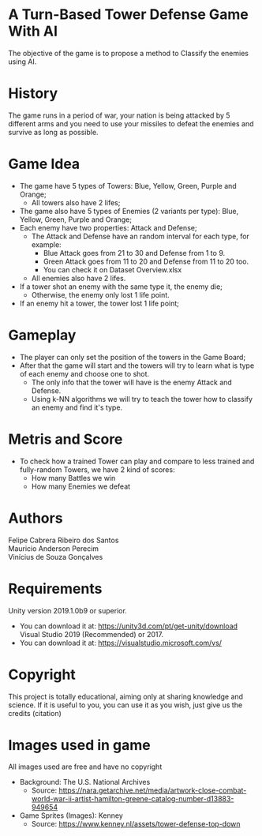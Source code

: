 # A Turn-Based Tower Defense Game With AI
The objective of the game is to propose a method to Classify the enemies using AI.

# History
The game runs in a period of war, your nation is being attacked by 5 different arms and you need to use your missiles to defeat the enemies and survive as long as possible.

# Game Idea
- The game have 5 types of Towers: Blue, Yellow, Green, Purple and Orange;
  - All towers also have 2 lifes;
- The game also have 5 types of Enemies (2 variants per type): Blue, Yellow, Green, Purple and Orange;
- Each enemy have two properties: Attack and Defense;
   - The Attack and Defense have an random interval for each type, for example:
     - Blue Attack goes from 21 to 30 and Defense from 1 to 9.
     - Green Attack goes from 11 to 20 and Defense from 11 to 20 too.
     - You can check it on Dataset Overview.xlsx
   - All enemies also have 2 lifes.
- If a tower shot an enemy with the same type it, the enemy die;
  - Otherwise, the enemy only lost 1 life point.
- If an enemy hit a tower, the tower lost 1 life point;

# Gameplay
- The player can only set the position of the towers in the Game Board;
- After that the game will start and the towers will try to learn what is type of each enemy and choose one to shot.
  - The only info that the tower will have is the enemy Attack and Defense.
  - Using k-NN algorithms we will try to teach the tower how to classify an enemy and find it's type.
  
# Metris and Score
- To check how a trained Tower can play and compare to less trained and fully-random Towers, we have 2 kind of scores:
  - How many Battles we win
  - How many Enemies we defeat

# Authors
Felipe Cabrera Ribeiro dos Santos  
Mauricio Anderson Perecim  
Vinícius de Souza Gonçalves  

# Requirements
Unity version 2019.1.0b9 or superior.
  - You can download it at: https://unity3d.com/pt/get-unity/download
Visual Studio 2019 (Recommended) or 2017.
  - You can download it at: https://visualstudio.microsoft.com/vs/
  
# Copyright
This project is totally educational, aiming only at sharing knowledge and science.
If it is useful to you, you can use it as you wish, just give us the credits (citation)

# Images used in game
All images used are free and have no copyright  
- Background: The U.S. National Archives   
  - Source: https://nara.getarchive.net/media/artwork-close-combat-world-war-ii-artist-hamilton-greene-catalog-number-d13883-949654  
- Game Sprites (Images): Kenney  
  - Source: https://www.kenney.nl/assets/tower-defense-top-down  
 
